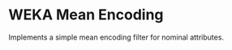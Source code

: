 WEKA Mean Encoding
==================

Implements a simple mean encoding filter for nominal attributes.
